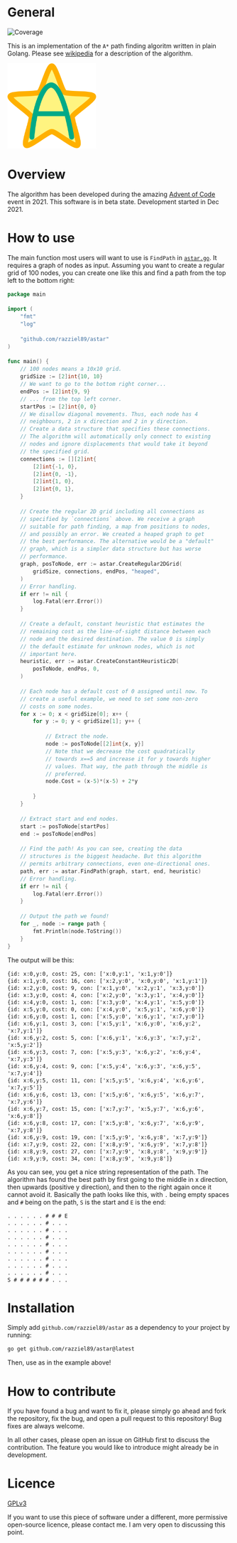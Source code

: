 # General
![Coverage](https://img.shields.io/badge/Coverage-100.0%25-brightgreen)

This is an implementation of the `A*` path finding algoritm written in plain
Golang.
Please see [wikipedia](https://en.wikipedia.org/wiki/A*_search_algorithm) for a
description of the algorithm.

<img src="./logo.png" alt="astar logo" width="200"/>

# Overview

The algorithm has been developed during the amazing [Advent of
Code](https://adventofcode.com) event in 2021.
This software is in beta state.
Development started in Dec 2021.

# How to use

The main function most users will want to use is `FindPath` in
[`astar.go`](./astar.go).
It requires a graph of nodes as input.
Assuming you want to create a regular grid of 100 nodes, you can create one like
this and find a path from the top left to the bottom right:

```go
package main

import (
    "fmt"
    "log"

    "github.com/razziel89/astar"
)

func main() {
    // 100 nodes means a 10x10 grid.
    gridSize := [2]int{10, 10}
    // We want to go to the bottom right corner...
    endPos := [2]int{9, 9}
    // ... from the top left corner.
    startPos := [2]int{0, 0}
    // We disallow diagonal movements. Thus, each node has 4
    // neighbours, 2 in x direction and 2 in y direction.
    // Create a data structure that specifies these connections.
    // The algorithm will automatically only connect to existing
    // nodes and ignore displacements that would take it beyond
    // the specified grid.
    connections := [][2]int{
        [2]int{-1, 0},
        [2]int{0, -1},
        [2]int{1, 0},
        [2]int{0, 1},
    }

    // Create the regular 2D grid including all connections as
    // specified by `connections` above. We receive a graph
    // suitable for path finding, a map from positions to nodes,
    // and possibly an error. We created a heaped graph to get
    // the best performance. The alternative would be a "default"
    // graph, which is a simpler data structure but has worse
    // performance.
    graph, posToNode, err := astar.CreateRegular2DGrid(
        gridSize, connections, endPos, "heaped",
    )
    // Error handling.
    if err != nil {
        log.Fatal(err.Error())
    }

    // Create a default, constant heuristic that estimates the
    // remaining cost as the line-of-sight distance between each
    // node and the desired destination. The value 0 is simply
    // the default estimate for unknown nodes, which is not
    // important here.
    heuristic, err := astar.CreateConstantHeuristic2D(
        posToNode, endPos, 0,
    )

    // Each node has a default cost of 0 assigned until now. To
    // create a useful example, we need to set some non-zero
    // costs on some nodes.
    for x := 0; x < gridSize[0]; x++ {
        for y := 0; y < gridSize[1]; y++ {

            // Extract the node.
            node := posToNode[[2]int{x, y}]
            // Note that we decrease the cost quadratically
            // towards x==5 and increase it for y towards higher
            // values. That way, the path through the middle is
            // preferred.
            node.Cost = (x-5)*(x-5) + 2*y

        }
    }

    // Extract start and end nodes.
    start := posToNode[startPos]
    end := posToNode[endPos]

    // Find the path! As you can see, creating the data
    // structures is the biggest headache. But this algorithm
    // permits arbitrary connections, even one-directional ones.
    path, err := astar.FindPath(graph, start, end, heuristic)
    // Error handling.
    if err != nil {
        log.Fatal(err.Error())
    }

    // Output the path we found!
    for _, node := range path {
        fmt.Println(node.ToString())
    }
}
```

The output will be this:

```
{id: x:0,y:0, cost: 25, con: ['x:0,y:1', 'x:1,y:0']}
{id: x:1,y:0, cost: 16, con: ['x:2,y:0', 'x:0,y:0', 'x:1,y:1']}
{id: x:2,y:0, cost: 9, con: ['x:1,y:0', 'x:2,y:1', 'x:3,y:0']}
{id: x:3,y:0, cost: 4, con: ['x:2,y:0', 'x:3,y:1', 'x:4,y:0']}
{id: x:4,y:0, cost: 1, con: ['x:3,y:0', 'x:4,y:1', 'x:5,y:0']}
{id: x:5,y:0, cost: 0, con: ['x:4,y:0', 'x:5,y:1', 'x:6,y:0']}
{id: x:6,y:0, cost: 1, con: ['x:5,y:0', 'x:6,y:1', 'x:7,y:0']}
{id: x:6,y:1, cost: 3, con: ['x:5,y:1', 'x:6,y:0', 'x:6,y:2', 'x:7,y:1']}
{id: x:6,y:2, cost: 5, con: ['x:6,y:1', 'x:6,y:3', 'x:7,y:2', 'x:5,y:2']}
{id: x:6,y:3, cost: 7, con: ['x:5,y:3', 'x:6,y:2', 'x:6,y:4', 'x:7,y:3']}
{id: x:6,y:4, cost: 9, con: ['x:5,y:4', 'x:6,y:3', 'x:6,y:5', 'x:7,y:4']}
{id: x:6,y:5, cost: 11, con: ['x:5,y:5', 'x:6,y:4', 'x:6,y:6', 'x:7,y:5']}
{id: x:6,y:6, cost: 13, con: ['x:5,y:6', 'x:6,y:5', 'x:6,y:7', 'x:7,y:6']}
{id: x:6,y:7, cost: 15, con: ['x:7,y:7', 'x:5,y:7', 'x:6,y:6', 'x:6,y:8']}
{id: x:6,y:8, cost: 17, con: ['x:5,y:8', 'x:6,y:7', 'x:6,y:9', 'x:7,y:8']}
{id: x:6,y:9, cost: 19, con: ['x:5,y:9', 'x:6,y:8', 'x:7,y:9']}
{id: x:7,y:9, cost: 22, con: ['x:8,y:9', 'x:6,y:9', 'x:7,y:8']}
{id: x:8,y:9, cost: 27, con: ['x:7,y:9', 'x:8,y:8', 'x:9,y:9']}
{id: x:9,y:9, cost: 34, con: ['x:8,y:9', 'x:9,y:8']}
```

As you can see, you get a nice string representation of the path.
The algorithm has found the best path by first going to the middle in x
direction, then upwards (positive y direction), and then to the right again
once it cannot avoid it.
Basically the path looks like this, with `.` being empty spaces and `#` being on
the path, `S` is the start and `E` is the end:

```
. . . . . . # # # E
. . . . . . # . . .
. . . . . . # . . .
. . . . . . # . . .
. . . . . . # . . .
. . . . . . # . . .
. . . . . . # . . .
. . . . . . # . . .
. . . . . . # . . .
S # # # # # # . . .
```

# Installation

Simply add `github.com/razziel89/astar` as a dependency to your project by
running:
```bash
go get github.com/razziel89/astar@latest
```
Then, use as in the example above!

# How to contribute

If you have found a bug and want to fix it, please simply go ahead and fork the
repository, fix the bug, and open a pull request to this repository!
Bug fixes are always welcome.

In all other cases, please open an issue on GitHub first to discuss the
contribution.
The feature you would like to introduce might already be in development.

# Licence

[GPLv3](./LICENCE)

If you want to use this piece of software under a different, more permissive
open-source licence, please contact me.
I am very open to discussing this point.
